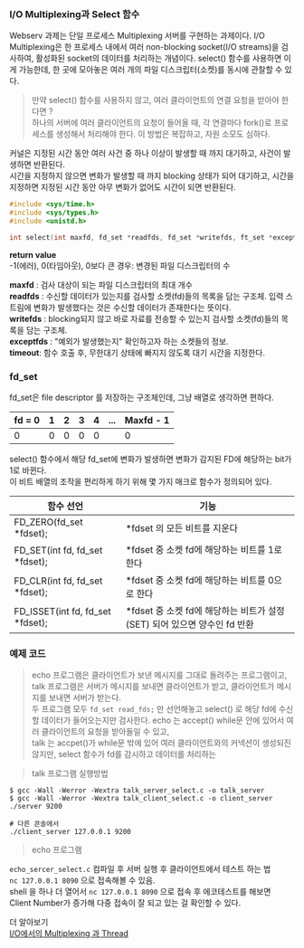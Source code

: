 ### I/O Multiplexing과 Select 함수
Webserv 과제는 단일 프로세스 Multiplexing 서버를 구현하는 과제이다. I/O Multiplexing은 한 프로세스 내에서 여러 non-blocking socket(I/O streams)을 검사하여, 활성화된 socket의 데이터를 처리하는 개념이다.
select() 함수를 사용하면 이게 가능한데, 한 곳에 모아놓은 여러 개의 파일 디스크립터(소켓)를 동시에 관찰할 수 있다.

> 만약 select() 함수를 사용하지 않고, 여러 클라이언트의 연결 요청을 받아야 한다면 ?  
> 하나의 서버에 여러 클라이언트의 요청이 들어올 때, 각 연결마다 fork()로 프로세스를 생성해서 처리해야 한다. 이 방법은 복잡하고, 자원 소모도 심하다.  

커널은 지정된 시간 동안 여러 사건 중 하나 이상이 발생할 때 까지 대기하고, 사건이 발생하면 반환된다.  
시간을 지정하지 않으면 변화가 발생할 때 까지 blocking 상태가 되어 대기하고, 시간을 지정하면 지정된 시간 동안 아무 변화가 없어도 시간이 되면 반환된다.

```c
#include <sys/time.h>
#include <sys/types.h>
#include <unistd.h>

int select(int maxfd, fd_set *readfds, fd_set *writefds, ft_set *exceptfds, struct timeval *timeout);
```
**return value**  
-1(에러), 0(타임아웃), 0보다 큰 경우: 변경된 파일 디스크립터의 수

**maxfd** : 검사 대상이 되는 파일 디스크립터의 최대 개수  
**readfds** : 수신할 데이터가 있는지를 검사할 소켓(fd)들의 목록을 담는 구조체. 입력 스트림에 변화가 발생했다는 것은 수신할 데이터가 존재한다는 뜻이다.  
**writefds** : blocking되지 않고 바로 자료를 전송할 수 있는지 검사할 소켓(fd)들의 목록을 담는 구조체.  
**exceptfds** : "예외가 발생했는지" 확인하고자 하는 소켓들의 정보.  
**timeout**: 함수 호출 후, 무한대기 상태에 빠지지 않도록 대기 시간을 지정한다.  

### fd_set
fd_set은 file descriptor 를 저장하는 구조체인데, 그냥 배열로 생각하면 편하다.

| fd = 0 | 1    | 2    | 3    | 4    | ...  | Maxfd - 1 |
| ------ | ---- | ---- | ---- | ---- | ---- | --------- |
| 0      | 0    | 0    | 0    | 0    |      | 0         |

select() 함수에서 해당 fd_set에 변화가 발생하면 변화가 감지된 FD에 해당하는 bit가 1로 바뀐다.  
이 비트 배열의 조작을 편리하게 하기 위해 몇 가지 매크로 함수가 정의되어 있다.

| 함수 선언                        | 기능                                                         |
| -------------------------------- | ------------------------------------------------------------ |
| FD_ZERO(fd_set *fdset);          | *fdset 의 모든 비트를 지운다                                 |
| FD_SET(int fd, fd_set *fdset);   | *fdset 중 소켓 fd에 해당하는 비트를 1로 한다                 |
| FD_CLR(int fd, fd_set *fdset);   | *fdset 중 소켓 fd에 해당하는 비트를 0으로 한다                 |
| FD_ISSET(int fd, fd_set *fdset); | *fdset 중 소켓 fd에 해당하는 비트가 설정(SET) 되어 있으면 양수인 fd 반환 |


### 예제 코드
> echo 프로그램은 클라이언트가 보낸 메시지를 그대로 돌려주는 프로그램이고,  
> talk 프로그램은 서버가 메시지를 보내면 클라이언트가 받고, 클라이언트가 메시지를 보내면 서버가 받는다.  
> 두 프로그램 모두 `fd_set read_fds;` 만 선언해놓고 select() 로 해당 fd에 수신할 데이터가 들어오는지만 검사한다.
> echo 는 accept() while문 안에 있어서 여러 클라이언트의 요청을 받아들일 수 있고,  
> talk 는 accpet()가 while문 밖에 있어 여러 클라이언트와의 커넥션이 생성되진 않지만, select 함수가 fd를 감시하고 데이터를 처리하는 

> talk 프로그램 실행방법
```shell
$ gcc -Wall -Werror -Wextra talk_server_select.c -o talk_server
$ gcc -Wall -Werror -Wextra talk_client_select.c -o client_server
./server 9200

```

```shell
# 다른 콘솔에서
./client_server 127.0.0.1 9200

```

> echo 프로그램   

`echo_sercer_select.c` 컴파일 후 서버 실행 후 클라이언트에서 테스트 하는 법   
`nc 127.0.0.1 8090` 으로 접속해볼 수 있음.   
shell 을 하나 더 열어서 `nc 127.0.0.1 8090` 으로 접속 후 에코테스트를 해보면 Client Number가 증가해 다중 접속이 잘 되고 있는 걸 확인할 수 있다.   

더 알아보기  
[I/O에서의 Multiplexing 과 Thread](https://phruse.com/iomt/)  
